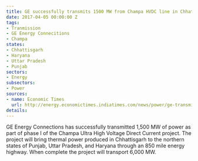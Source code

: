 ```yaml
---
title: GE successfully transmits 1500 MW from Champa HVDC line in Chhattisgarh
date: 2017-04-05 00:00:00 Z
tags:
- Tranmission
- GE Energy Connecitions
- Champa
states:
- Chhattisgarh
- Haryana
- Uttar Pradesh
- Punjab
sectors:
- Energy
subsectors:
- Power
sources:
- name: Economic Times
  url: http://energy.economictimes.indiatimes.com/news/power/ge-transmits-1500-mw-power-on-champa-kurrukshetra-power-line/57899567
details: 
---
```


GE Energy Connections has successfully transmitted 1,500 MW of power as part of phase I of the Champa Ultra High Voltage Direct Current project. The project will bring thermal power produced in Chhattisgarh to the northern states of Punjab, Uttar Pradesh, and Haryana through an 850 mile energy highway. When complete the project will transport 6,000 MW.
